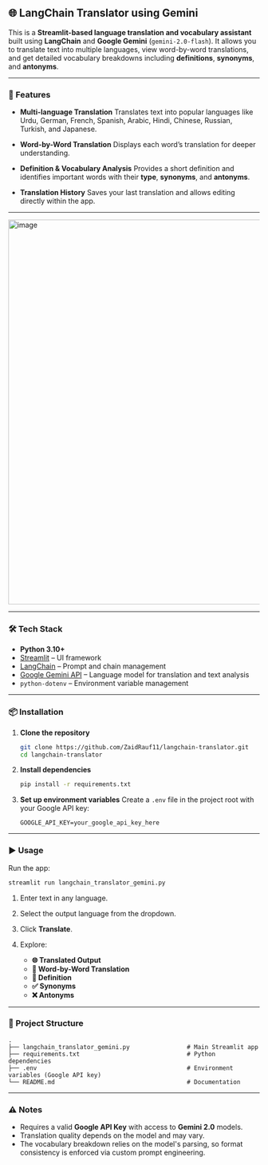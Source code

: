 ## 🌐 LangChain Translator using Gemini

This is a **Streamlit-based language translation and vocabulary assistant** built using **LangChain** and **Google Gemini** (`gemini-2.0-flash`).
It allows you to translate text into multiple languages, view word-by-word translations, and get detailed vocabulary breakdowns including **definitions**, **synonyms**, and **antonyms**.

---

### 🚀 Features

* **Multi-language Translation**
  Translates text into popular languages like Urdu, German, French, Spanish, Arabic, Hindi, Chinese, Russian, Turkish, and Japanese.

* **Word-by-Word Translation**
  Displays each word’s translation for deeper understanding.

* **Definition & Vocabulary Analysis**
  Provides a short definition and identifies important words with their **type**, **synonyms**, and **antonyms**.

* **Translation History**
  Saves your last translation and allows editing directly within the app.

---

<img width="1438" height="770" alt="image" src="https://github.com/user-attachments/assets/46671fa0-2fdf-4166-b4e8-9f1d5096b9f3" />

---

### 🛠️ Tech Stack

* **Python 3.10+**
* [Streamlit](https://streamlit.io/) – UI framework
* [LangChain](https://www.langchain.com/) – Prompt and chain management
* [Google Gemini API](https://ai.google.dev/) – Language model for translation and text analysis
* `python-dotenv` – Environment variable management

---

### 📦 Installation

1. **Clone the repository**

   ```bash
   git clone https://github.com/ZaidRauf11/langchain-translator.git
   cd langchain-translator
   ```

2. **Install dependencies**

   ```bash
   pip install -r requirements.txt
   ```

3. **Set up environment variables**
   Create a `.env` file in the project root with your Google API key:

   ```env
   GOOGLE_API_KEY=your_google_api_key_here
   ```

---

### ▶️ Usage

Run the app:

```bash
streamlit run langchain_translator_gemini.py
```

1. Enter text in any language.
2. Select the output language from the dropdown.
3. Click **Translate**.
4. Explore:

   * **🌐 Translated Output**
   * **📘 Word-by-Word Translation**
   * **🧠 Definition**
   * **✅ Synonyms**
   * **❌ Antonyms**

---

### 📂 Project Structure

```
.
├── langchain_translator_gemini.py                # Main Streamlit app
├── requirements.txt                              # Python dependencies
├── .env                                          # Environment variables (Google API key)
└── README.md                                     # Documentation
```

---

### ⚠️ Notes

* Requires a valid **Google API Key** with access to **Gemini 2.0** models.
* Translation quality depends on the model and may vary.
* The vocabulary breakdown relies on the model's parsing, so format consistency is enforced via custom prompt engineering.

